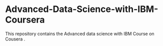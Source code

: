 # Advanced-Data-Science-with-IBM-Coursera
This repository contains the Advanced data science with IBM Course on Cousera .
